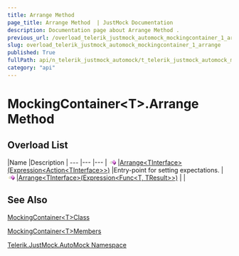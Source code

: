 ```yaml
---
title: Arrange Method 
page_title: Arrange Method  | JustMock Documentation
description: Documentation page about Arrange Method .
previous_url: /overload_telerik_justmock_automock_mockingcontainer_1_arrange.html
slug: overload_telerik_justmock_automock_mockingcontainer_1_arrange
published: True
fullPath: api/n_telerik_justmock_automock/t_telerik_justmock_automock_mockingcontainer_1/methods_t_telerik_justmock_automock_mockingcontainer_1/overload_telerik_justmock_automock_mockingcontainer_1_arrange/overload_telerik_justmock_automock_mockingcontainer_1_arrange
category: "api"
---
```


# MockingContainer&lt;T&gt;.Arrange Method



## Overload List



 |Name |Description |
--- |--- |--- |
![Public method](/icons/pubmethod.gif) |[Arrange&lt;TInterface&gt;(Expression&lt;Action&lt;TInterface&gt;&gt;)](m_telerik_justmock_automock_mockingcontainer_1_arrange__1) |Entry-point for setting expectations. |
![Public method](/icons/pubmethod.gif) |[Arrange&lt;TInterface&gt;(Expression&lt;Func&lt;T, TResult&gt;&gt;)](m_telerik_justmock_automock_mockingcontainer_1_arrange__1_1) | |


## See Also



 [MockingContainer&lt;T&gt;Class](t_telerik_justmock_automock_mockingcontainer_1) 

 [MockingContainer&lt;T&gt;Members](allmembers_t_telerik_justmock_automock_mockingcontainer_1) 

 [Telerik.JustMock.AutoMock Namespace](n_telerik_justmock_automock) 



